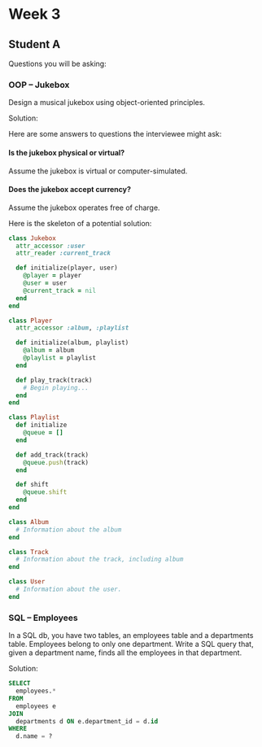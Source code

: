 # Week 3

## Student A

Questions you will be asking:

### OOP – Jukebox

Design a musical jukebox using object-oriented principles.

Solution:

Here are some answers to questions the interviewee might ask:

#### Is the jukebox physical or virtual?

Assume the jukebox is virtual or computer-simulated.

#### Does the jukebox accept currency?

Assume the jukebox operates free of charge.

Here is the skeleton of a potential solution:

```ruby
class Jukebox
  attr_accessor :user
  attr_reader :current_track

  def initialize(player, user)
    @player = player
    @user = user
    @current_track = nil
  end
end

class Player
  attr_accessor :album, :playlist

  def initialize(album, playlist)
    @album = album
    @playlist = playlist
  end

  def play_track(track)
    # Begin playing...
  end
end

class Playlist
  def initialize
    @queue = []
  end

  def add_track(track)
    @queue.push(track)
  end

  def shift
    @queue.shift
  end
end

class Album
  # Information about the album
end

class Track
  # Information about the track, including album
end

class User
  # Information about the user.
end
```

### SQL – Employees

In a SQL db, you have two tables, an employees table and a departments
table. Employees belong to only one department. Write a SQL query that,
given a department name, finds all the employees in that department.

Solution:

```sql
SELECT
  employees.*
FROM
  employees e
JOIN
  departments d ON e.department_id = d.id
WHERE
  d.name = ?
```

